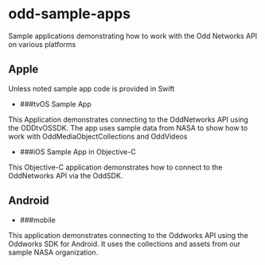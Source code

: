# odd-sample-apps

Sample applications demonstrating how to work with the Odd Networks API on various platforms

## Apple

Unless noted sample app code is provided in Swift

- ###tvOS Sample App

This Application demonstrates connecting to the OddNetworks API using the ODDtvOSSDK. The app uses sample data from NASA to show how to work with OddMediaObjectCollections and OddVideos
  
- ###iOS Sample App in Objective-C

This Objective-C application demonstrates how to connect to the OddNetworks API via the OddSDK.

## Android

- ###mobile

This application demonstrates connecting to the Oddworks API using the Oddworks SDK for Android. It uses the collections and assets from our sample NASA organization.
